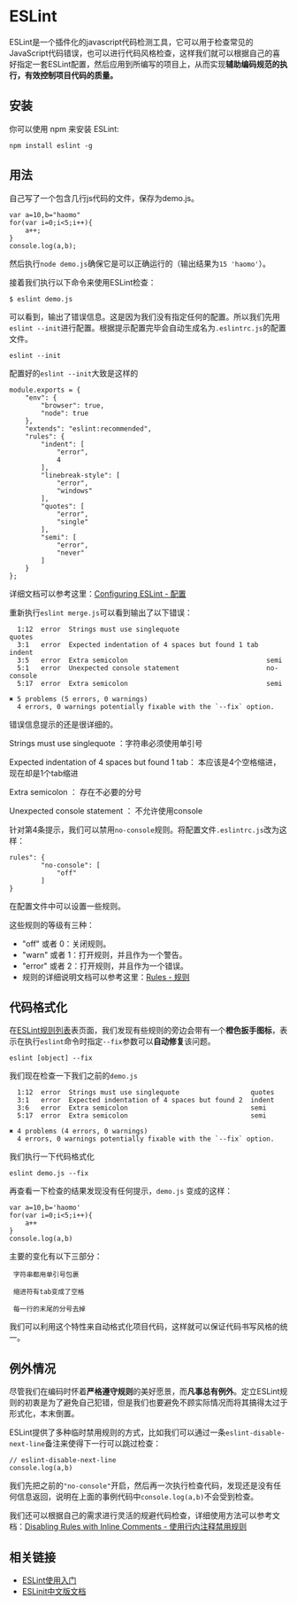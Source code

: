 # ESLint

ESLint是一个插件化的javascript代码检测工具，它可以用于检查常见的JavaScript代码错误，也可以进行代码风格检查，这样我们就可以根据自己的喜好指定一套ESLint配置，然后应用到所编写的项目上，从而实现**辅助编码规范的执行，有效控制项目代码的质量。**

## 安装

你可以使用 npm 来安装 ESLint:

```
npm install eslint -g
```

## 用法

自己写了一个包含几行js代码的文件，保存为demo.js。

```
var a=10,b="haomo"
for(var i=0;i<5;i++){
    a++;
}
console.log(a,b);
```

然后执行`node demo.js`确保它是可以正确运行的（输出结果为`15 'haomo'`）。

接着我们执行以下命令来使用ESLint检查：

```
$ eslint demo.js
```

可以看到，输出了错误信息。这是因为我们没有指定任何的配置。所以我们先用`eslint --init`进行配置。根据提示配置完毕会自动生成名为`.eslintrc.js`的配置文件。

```
eslint --init
```

配置好的`eslint --init`大致是这样的

```
module.exports = {
    "env": {
        "browser": true,
        "node": true
    },
    "extends": "eslint:recommended",
    "rules": {
        "indent": [
            "error",
            4
        ],
        "linebreak-style": [
            "error",
            "windows"
        ],
        "quotes": [
            "error",
            "single"
        ],
        "semi": [
            "error",
            "never"
        ]
    }
};
```

详细文档可以参考这里：[Configuring ESLint - 配置](http://eslint.cn/docs/user-guide/configuring)

重新执行`eslint merge.js`可以看到输出了以下错误：

      1:12  error  Strings must use singlequote                      quotes
      3:1   error  Expected indentation of 4 spaces but found 1 tab  indent
      3:5   error  Extra semicolon                                   semi
      5:1   error  Unexpected console statement                      no-console
      5:17  error  Extra semicolon                                   semi

    ✖ 5 problems (5 errors, 0 warnings)
      4 errors, 0 warnings potentially fixable with the `--fix` option.

错误信息提示的还是很详细的。

Strings must use singlequote ：字符串必须使用单引号

Expected indentation of 4 spaces but found 1 tab： 本应该是4个空格缩进，现在却是1个tab缩进

Extra semicolon ： 存在不必要的分号

Unexpected console statement ： 不允许使用console

针对第4条提示，我们可以禁用`no-console`规则。将配置文件`.eslintrc.js`改为这样：

```
rules": {
        "no-console": [
            "off"
        ]
}
```

在配置文件中可以设置一些规则。

这些规则的等级有三种：

* "off" 或者 0：关闭规则。
* "warn" 或者 1：打开规则，并且作为一个警告。
* "error" 或者 2：打开规则，并且作为一个错误。
* 规则的详细说明文档可以参考这里：[Rules - 规则](http://eslint.cn/docs/rules/)

## 代码格式化

在[ESLint规则列表](http://eslint.cn/docs/rules/)表页面，我们发现有些规则的旁边会带有一个**橙色扳手图标**，表示在执行`eslint`命令时指定`--fix`参数可以**自动修复**该问题。

```
eslint [object] --fix
```

我们现在检查一下我们之前的`demo.js`

      1:12  error  Strings must use singlequote                  quotes
      3:1   error  Expected indentation of 4 spaces but found 2  indent
      3:6   error  Extra semicolon                               semi
      5:17  error  Extra semicolon                               semi

    ✖ 4 problems (4 errors, 0 warnings)
      4 errors, 0 warnings potentially fixable with the `--fix` option.

我们执行一下代码格式化

```
eslint demo.js --fix
```

再查看一下检查的结果发现没有任何提示，`demo.js` 变成的这样：

```
var a=10,b='haomo'
for(var i=0;i<5;i++){
    a++
}
console.log(a,b)
```

主要的变化有以下三部分：

```
 字符串都用单引号包裹

 缩进符有tab变成了空格

 每一行的末尾的分号去掉
```

我们可以利用这个特性来自动格式化项目代码，这样就可以保证代码书写风格的统一。

## 例外情况

尽管我们在编码时怀着**严格遵守规则**的美好愿景，而**凡事总有例外**。定立ESLint规则的初衷是为了避免自己犯错，但是我们也要避免不顾实际情况而将其搞得太过于形式化，本末倒置。

ESLint提供了多种临时禁用规则的方式，比如我们可以通过一条`eslint-disable-next-line`备注来使得下一行可以跳过检查：

```
// eslint-disable-next-line
console.log(a,b)
```

我们先把之前的`"no-console"`开启，然后再一次执行检查代码，发现还是没有任何信息返回，说明在上面的事例代码中`console.log(a,b)`不会受到检查。

我们还可以根据自己的需求进行灵活的规避代码检查，详细使用方法可以参考文档：[Disabling Rules with Inline Comments - 使用行内注释禁用规则](http://eslint.cn/docs/user-guide/configuring#disabling-rules-with-inline-comments)

## 相关链接

* [ESLint使用入门](https://csspod.com/getting-started-with-eslint/)
* [ESLinit中文版文档](http://eslint.cn/)



